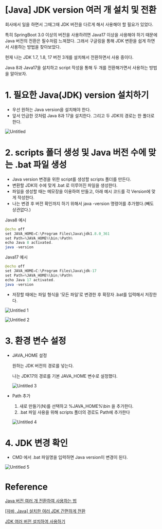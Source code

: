 # [Java] JDK version 여러 개 설치 및 전환

회사에서 일을 하면서 그때그때 JDK 버전을 다르게 해서 사용해야 할 필요가 있었다.

특히 SpringBoot 3.0 이상의 버전을 사용하려면 Java17 이상을 사용해야 하기 때문에 Java 버전의 전환은 필수처럼 느껴졌다. 그래서 구글링을 통해 JDK 변환을 쉽게 하면서 사용하는 방법을 찾아보았다.

현재 나는 JDK 1.7, 1.8, 17 버전 3개를 설치해서 전환하면서 사용 중이다.

Java 8과 Java17을 설치하고 script 작성을 통해 두 개를 전환해가면서 사용하는 방법을 알아보자.

# 1. 필요한 Java(JDK) version 설치하기

- 우선 원하는 Java version을 설치해야 한다.
- 앞서 언급한 것처럼 Java 8과 17을 설치한다. 그리고 두 JDK의 경로는 한 폴더로 한다.

![Untitled](https://github.com/Byeon-MJ/TIL/assets/69300448/5c6ff9ba-bc2a-4b03-8f6c-25141d69161a)

# 2. scripts 폴더 생성 및 Java 버전 수에 맞는 .bat 파일 생성

- Java version 변경을 위한 script를 생성할 scripts 폴더를 만든다.
- 변환할 JDK의 수에 맞게 .bat 로 이루어진 파일을 생성한다.
- 파일을 생성할 때는 메모장을 이용하여 만들고, 아래 예시 코드를 각 Version에 맞게 작성한다.
- 나는 변경 후 버전 확인까지 하기 위해서 java -version 명령어를 추가했다.(빼도 상관없다.)

Java8 예시

```java
@echo off
set JAVA_HOME=C:\Program Files\Java\jdk1.8.0_361
set Path=%JAVA_HOME%\bin;%Path%
echo Java 8 activated.
java -version
```

Java17 예시

```java
@echo off
set JAVA_HOME=C:\Program Files\Java\jdk-17
set Path=%JAVA_HOME%\bin;%Path%
echo Java 17 activated.
java -version
```

- 저장할 때에는 파일 형식을 ‘모든 파일’로 변경한 후 확장자 .bat를 입력해서 저장한다.

![Untitled 1](https://github.com/Byeon-MJ/TIL/assets/69300448/de7dbfe5-751e-414b-b82b-2f168eac89a1)

![Untitled 2](https://github.com/Byeon-MJ/TIL/assets/69300448/a8c06240-12b9-4561-b402-f0e6dd5dc7e4)

# 3. 환경 변수 설정

- JAVA_HOME 설정
    
    원하는 JDK 버전의 경로를 넣는다.
    
    나는 JDK17의 경로를 기본 JAVA_HOME 변수로 설정했다.

    ![Untitled 3](https://github.com/Byeon-MJ/TIL/assets/69300448/86c85301-5ea5-458f-9ca3-46218e068157)

- Path 추가
    1. 새로 만들기(N)를 선택하고 %JAVA_HOME%\bin 을 추가한다.
    2. .bat 파일 사용을 위해 scripts 폴더의 경로도 Path에 추가한다

    ![Untitled 4](https://github.com/Byeon-MJ/TIL/assets/69300448/75ab7928-a82f-487d-8e66-e68c4384b020)

# 4. JDK 변경 확인

- CMD 에서 .bat 파일명을 입력하면 Java version이 변경이 된다.

![Untitled 5](https://github.com/Byeon-MJ/TIL/assets/69300448/adb6d70d-b196-4224-9639-0472431069b1)


# Reference

[Java 버전 여러 개 전환하여 사용하는 법](https://almond0115.tistory.com/entry/Java-버전-여러-개-전환하여-사용하는-법)

[[자바, Java] 설치한 여러 JDK 간편하게 전환](https://computer-science-student.tistory.com/467)

[JDK 여러 버전 설치하여 사용하기](https://velog.io/@heyhighbyee/JDK-여러-버전-설치하여-사용하기)
